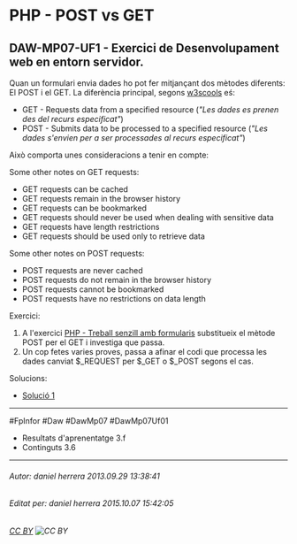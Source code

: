 # PHP - POST vs GET
## DAW-MP07-UF1 - Exercici de Desenvolupament web en entorn servidor.
Quan un formulari envia dades ho pot fer mitjançant dos mètodes diferents: El POST i el GET. La diferència principal, segons [w3scools](http://www.w3schools.com/tags/ref_httpmethods.asp) eś:

 * GET - Requests data from a specified resource (*"Les dades es prenen des del recurs especificat"*)
 * POST - Submits data to be processed to a specified resource (*"Les dades s'envien per a ser processades al recurs especificat"*)

Això comporta unes consideracions a tenir en compte:

Some other notes on GET requests:

 * GET requests can be cached
 * GET requests remain in the browser history
 * GET requests can be bookmarked
 * GET requests should never be used when dealing with sensitive data
 * GET requests have length restrictions
 * GET requests should be used only to retrieve data

Some other notes on POST requests:

 * POST requests are never cached
 * POST requests do not remain in the browser history
 * POST requests cannot be bookmarked
 * POST requests have no restrictions on data length

Exercici:

 1. A l'exercici [PHP - Treball senzill amb formularis](/DAW/DAW-MP07/DAW-MP07-UF1/php-treball-senzill-amb-formularis/readme.md) substitueix el mètode POST per el GET i investiga que passa.
 2. Un cop fetes varies proves, passa a afinar el codi que processa les dades canviat $_REQUEST per $_GET o $_POST segons el cas.

Solucions:

 * [Solució 1](https://docs.google.com/a/xtec.cat/document/d/1Wi9sCQEaF9QqK25mG0J9Q62q-V80vXuzoIkPbtUlUrw/edit?usp=sharing)


---

#FpInfor #Daw #DawMp07 #DawMp07Uf01

* Resultats d'aprenentatge 3.f
* Continguts 3.6
---

###### Autor: daniel herrera 2013.09.29 13:38:41
###### Editat per: daniel herrera 2015.10.07 15:42:05
###### [CC BY](https://creativecommons.org/licenses/by/4.0/) ![CC BY](https://licensebuttons.net/l/by/3.0/80x15.png)
